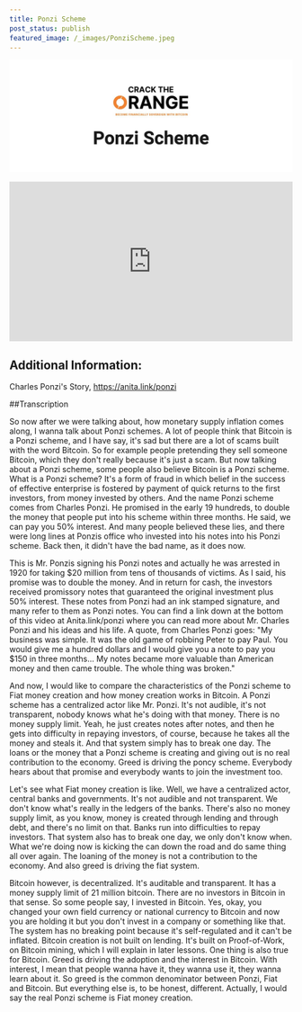 ```yaml
---
title: Ponzi Scheme
post_status: publish
featured_image: /_images/PonziScheme.jpeg
---
```

![](_images/PonziScheme.jpeg)
<div style="padding:56.25% 0 0 0;position:relative;"><iframe src="https://player.vimeo.com/video/848432382?badge=0&amp;autopause=0&amp;player_id=0&amp;app_id=58479" frameborder="0" allow="autoplay; fullscreen; picture-in-picture" allowfullscreen style="position:absolute;top:0;left:0;width:100%;height:100%;" title="009 Ponzi Scheme"></iframe></div>

<div style="margin-bottom:30px;"></div>

## Additional Information: 
Charles Ponzi's Story, https://anita.link/ponzi

##Transcription

So now after we were talking about, how monetary supply inflation comes along, I wanna talk about Ponzi schemes. A lot of people think that Bitcoin is a Ponzi scheme, and I have say, it's sad but there are a lot of scams built with the word Bitcoin. So for example people pretending they sell someone Bitcoin, which they don't really because it's just a scam. But now talking about a Ponzi scheme, some people also believe Bitcoin is a Ponzi scheme. What is a Ponzi scheme? It's a form of fraud in which belief in the success of effective enterprise is fostered by payment of quick returns to the first investors, from money invested by others. And the name Ponzi scheme comes from Charles Ponzi. He promised in the early 19 hundreds, to double the money that people put into his scheme within three months. He said, we can pay you 50% interest. And many people believed these lies, and there were long lines at Ponzis office who invested into his notes into his Ponzi scheme. Back then, it didn't have the bad name, as it does now.

This is Mr. Ponzis signing his Ponzi notes and actually he was arrested in 1920 for taking $20 million from tens of thousands of victims. As I said, his promise was to double the money. And in return for cash, the investors received promissory notes that guaranteed the original investment plus 50% interest. These notes from Ponzi had an ink stamped signature, and many refer to them as Ponzi notes. You can find a link down at the bottom of this video at Anita.link/ponzi where you can read more about Mr. Charles Ponzi and his ideas and his life. A quote, from Charles Ponzi goes: "My business was simple. It was the old game of robbing Peter to pay Paul. You would give me a hundred dollars and I would give you a note to pay you $150 in three months... My notes became more valuable than American money and then came trouble. The whole thing was broken." 

And now, I would like to compare the characteristics of the Ponzi scheme to Fiat money creation and how money creation works in Bitcoin. A Ponzi scheme has a centralized actor like Mr. Ponzi. It's not audible, it's not transparent, nobody knows what he's doing with that money. There is no money supply limit. Yeah, he just creates notes after notes, and then he gets into difficulty in repaying investors, of course, because he takes all the money and steals it. And that system simply has to break one day. The loans or the money that a Ponzi scheme is creating and giving out is no real contribution to the economy. Greed is driving the poncy scheme. Everybody hears about that promise and everybody wants to join the investment too. 

Let's see what Fiat money creation is like. Well, we have a centralized actor, central banks and governments. It's not audible and not transparent. We don't know what's really in the ledgers of the banks. There's also no money supply limit, as you know, money is created through lending and through debt, and there's no limit on that. Banks run into difficulties to repay investors. That system also has to break one day, we only don't know when. What we're doing now is kicking the can down the road and do same thing all over again. The loaning of the money is not a contribution to the economy. And also greed is driving the fiat system. 

Bitcoin however, is decentralized. It's auditable and transparent. It has a money supply limit of 21 million bitcoin. There are no investors in Bitcoin in that sense. So some people say, I invested in Bitcoin. Yes, okay, you changed your own field currency or national currency to Bitcoin and now you are holding it but you don't invest in a company or something like that. The system has no breaking point because it's self-regulated and it can't be inflated. Bitcoin creation is not built on lending. It's built on Proof-of-Work, on Bitcoin mining, which I will explain in later lessons. One thing is also true for Bitcoin. Greed is driving the adoption and the interest in Bitcoin. With interest, I mean that people wanna have it, they wanna use it, they wanna learn about it. So greed is the common denominator between Ponzi, Fiat and Bitcoin. But everything else is, to be honest, different. Actually, I would say the real Ponzi scheme is Fiat money creation.

